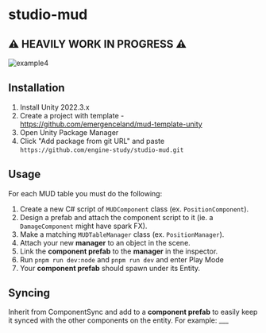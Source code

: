 # studio-mud

## ⚠️ HEAVILY WORK IN PROGRESS ⚠️

![example4](https://github.com/engine-study/studio-mud/assets/7606952/5ddf082c-d84b-41c0-b31f-8cbc560fee1a)

## Installation 
1. Install Unity 2022.3.x
2. Create a project with template - https://github.com/emergenceland/mud-template-unity
3. Open Unity Package Manager
4. Click "Add package from git URL" and paste `https://github.com/engine-study/studio-mud.git`

## Usage

For each MUD table you must do the following:

1. Create a new C# script of `MUDComponent` class (ex. `PositionComponent`).
2. Design a prefab and attach the component script to it (ie. a `DamageComponent` might have spark FX).
3. Make a matching `MUDTableManager` class (ex. `PositionManager`).
4. Attach your new **manager** to an object in the scene.
5. Link the **component prefab** to the **manager** in the inspector.
6. Run `pnpm run dev:node` and `pnpm run dev` and enter Play Mode
8. Your **component prefab** should spawn under its Entity.

## Syncing

Inherit from ComponentSync and add to a **component prefab** to easily keep it synced with the other components on the entity.
For example: ___

